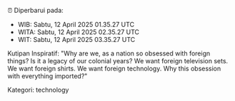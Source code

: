 ⏰ Diperbarui pada:
- WIB: Sabtu, 12 April 2025 01.35.27 UTC
- WITA: Sabtu, 12 April 2025 02.35.27 UTC
- WIT: Sabtu, 12 April 2025 03.35.27 UTC

Kutipan Inspiratif:
"Why are we, as a nation so obsessed with foreign things? Is it a legacy of our colonial years? We want foreign television sets. We want foreign shirts. We want foreign technology. Why this obsession with everything imported?"


Kategori: technology

